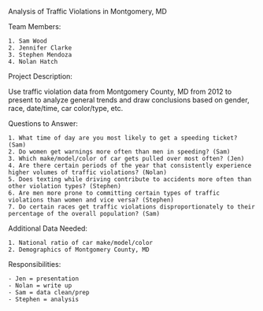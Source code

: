 Analysis of Traffic Violations in Montgomery, MD

Team Members:

	1. Sam Wood
	2. Jennifer Clarke
	3. Stephen Mendoza
	4. Nolan Hatch
	
Project Description:

Use traffic violation data from Montgomery County, MD from 2012 to present to analyze general trends and draw conclusions based on gender, race, date/time, car color/type, etc.

Questions to Answer:

	1. What time of day are you most likely to get a speeding ticket? (Sam)
	2. Do women get warnings more often than men in speeding? (Sam)
	3. Which make/model/color of car gets pulled over most often? (Jen)
	4. Are there certain periods of the year that consistently experience higher volumes of traffic violations? (Nolan)
	5. Does texting while driving contribute to accidents more often than other violation types? (Stephen)
	6. Are men more prone to committing certain types of traffic violations than women and vice versa? (Stephen)
	7. Do certain races get traffic violations disproportionately to their percentage of the overall population? (Sam)

Additional Data Needed:

	1. National ratio of car make/model/color
	2. Demographics of Montgomery County, MD
	
Responsibilities:

	- Jen = presentation
	- Nolan = write up
	- Sam = data clean/prep
	- Stephen = analysis

